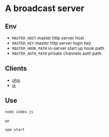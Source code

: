 # A broadcast server

## Env
* ```MASTER_HOST``` master http server host
* ```MASTER_KEY``` master http server login key
* ```MASTER_HOOK_PATH``` io-server start up hook path
* ```MASTER_AUTH_PATH``` private channels auth path

## Clients

* [php](https://github.com/gouyuwang/imessage-php)
* [js](https://github.com/gouyuwang/imessage-js)

## Use

```shell
node index.js 
```

or

```shell
npm start
```

